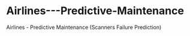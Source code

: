 # Airlines---Predictive-Maintenance
Airlines - Predictive Maintenance (Scanners Failure Prediction)
